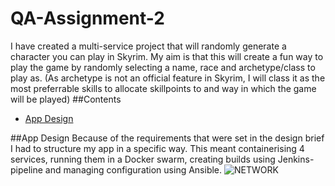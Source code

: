 # QA-Assignment-2
I have created a multi-service project that will randomly generate a character you can play in Skyrim. My aim is that this will create a fun way to play the game by randomly selecting a name, race and archetype/class to play as. (As archetype is not an official feature in Skyrim, I will class it as the most preferrable skills to allocate skillpoints to and way in which the game will be played)
##Contents
* [App Design](#App-Design)

##App Design
Because of the requirements that were set in the design brief I had to structure my app in a specific way. This meant containerising 4 services, running them in a Docker swarm, creating builds using Jenkins-pipeline and managing configuration using Ansible.
![NETWORK](/images/Network.psd)

